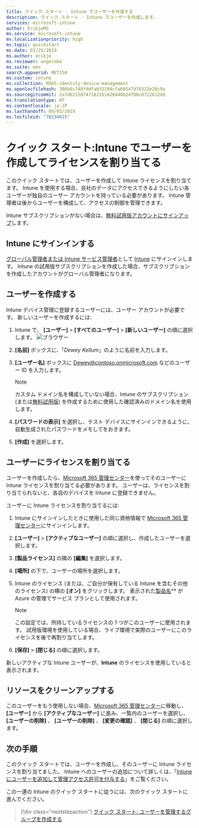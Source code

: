 ```yaml
---
title: クイック スタート - Intune でユーザーを作成する
description: クイック スタート - Intune でユーザーを作成します。
services: microsoft-intune
author: ErikjeMS
ms.service: microsoft-intune
ms.localizationpriority: high
ms.topic: quickstart
ms.date: 03/25/2019
ms.author: erikje
ms.reviewer: angerobe
ms.suite: ems
search.appverid: MET150
ms.custom: intune
ms.collection: M365-identity-device-management
ms.openlocfilehash: 398b8c748fddfa032194cfa60547d76322e28c9a
ms.sourcegitcommit: 2a7d621587471822b1428440b24f08c8722612dd
ms.translationtype: HT
ms.contentlocale: ja-JP
ms.lasthandoff: 09/03/2019
ms.locfileid: "70234815"
---
```

# <a name="quickstart-create-a-user-in-intune-and-assign-them-a-license"></a>クイック スタート:Intune でユーザーを作成してライセンスを割り当てる

このクイック スタートでは、ユーザーを作成して Intune ライセンスを割り当てます。 Intune を使用する場合、会社のデータにアクセスできるようにしたい各ユーザーが独自のユーザー アカウントを持っている必要があります。 Intune 管理者は後からユーザーを構成して、アクセスの制御を管理できます。

Intune サブスクリプションがない場合は、[無料試用版アカウントにサインアップ](free-trial-sign-up.md)します。

## <a name="sign-in-to-intune"></a>Intune にサインインする

[グローバル管理者または Intune サービス管理者](users-add.md#types-of-administrators)として [Intune](https://aka.ms/intuneportal) にサインインします。 Intune の試用版サブスクリプションを作成した場合、サブスクリプションを作成したアカウントがグローバル管理者になります。

## <a name="create-a-user"></a>ユーザーを作成する

Intune デバイス管理に登録するユーザーには、ユーザー アカウントが必要です。 新しいユーザーを作成するには:

1. Intune で、 **[ユーザー]**  >  **[すべてのユーザー]**  >  **[新しいユーザー]** の順に選択します。
![ブラウザー](media/quickstart-create-user/create-user.png)
2. **[名前]** ボックスに、「*Dewey Kellum*」のように名前を入力します。
3. **[ユーザー名]** ボックスに Dewey@contoso.onmicrosoft.com などのユーザー ID を入力します。

    > [!NOTE]
    > カスタム ドメイン名を構成していない場合、Intune のサブスクリプション (または[無料試用版](free-trial-sign-up.md#sign-up-for-a-microsoft-intune-free-trial)) を作成するために使用した確認済みのドメイン名を使用します。 

4. **[パスワードの表示]** を選択し、テスト デバイスにサインインできるように、自動生成されたパスワードをメモしてをおきます。
5. **[作成]** を選択します。

## <a name="assign-a-license-to-the-user"></a>ユーザーにライセンスを割り当てる

ユーザーを作成したら、[Microsoft 365 管理センター](http://go.microsoft.com/fwlink/p/?LinkId=698854)を使ってそのユーザーに Intune ライセンスを割り当てる必要があります。 ユーザーは、ライセンスを割り当てられないと、各自のデバイスを Intune に登録できません。 

ユーザーに Intune ライセンスを割り当てるには:

1. Intune にサインインしたときに使用した同じ資格情報で [Microsoft 365 管理センター](http://go.microsoft.com/fwlink/p/?LinkId=698854)にサインインします。
2. **[ユーザー]**  >  **[アクティブなユーザー]** の順に選択し、作成したユーザーを選択します。
3. **[製品ライセンス]** の隣の **[編集]** を選択します。
4. **[場所]** の下で、ユーザーの場所を選択します。
5. Intune のライセンス (または、ご自分が保有している Intune を含むその他のライセンス) の横の **[オン]** をクリックします。 表示された[製品名](https://docs.microsoft.com/azure/active-directory/users-groups-roles/licensing-service-plan-reference)** が Azure の管理でサービス プランとして使用されます。 

   > [!NOTE]
   > この設定では、所持しているライセンスの 1 つがこのユーザーに使用されます。 試用版環境を使用している場合、ライブ環境で実際のユーザーにこのライセンスを後で再割り当てします。
6. **[保存]**  >  **[閉じる]** の順に選択します。

新しいアクティブな Intune ユーザーが、**Intune** のライセンスを使用していると表示されます。

## <a name="clean-up-resources"></a>リソースをクリーンアップする

このユーザーをもう使用しない場合、[Microsoft 365 管理センター](http://go.microsoft.com/fwlink/p/?LinkId=698854)に移動し、 **[ユーザー]** から **[アクティブなユーザー]** に進み、一覧内のユーザーを選択し、 **[ユーザーの削除]** 、 **[ユーザーの削除]** 、 **[変更の確認]** 、 **[閉じる]** の順に選択します。

## <a name="next-steps"></a>次の手順

このクイック スタートでは、ユーザーを作成し、そのユーザーに Intune ライセンスを割り当てました。 Intune へのユーザーの追加について詳しくは、「[Intune にユーザーを追加して管理アクセス許可を付与する](users-add.md)」をご覧ください。

この一連の Intune のクイック スタートに従うには、次のクイック スタートに進んでください。

> [!div class="nextstepaction"]
> [クイック スタート: ユーザーを管理するグループを作成する](quickstart-create-group.md)
